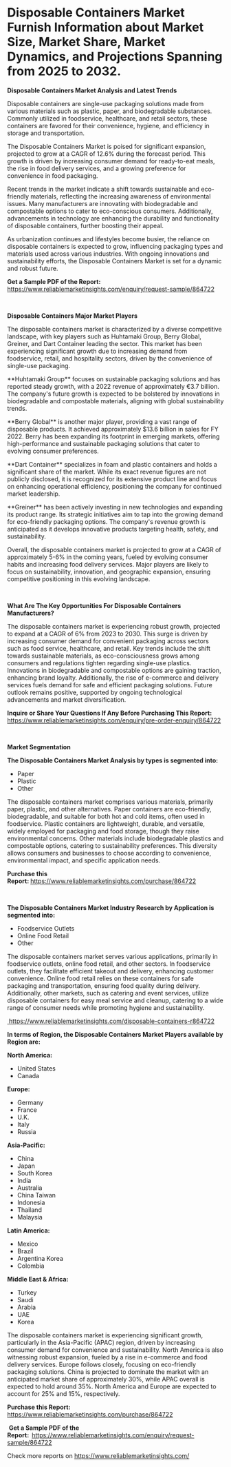 <p><h1>Disposable Containers Market Furnish Information about Market Size, Market Share, Market Dynamics, and Projections Spanning from 2025 to 2032.</h1></p><p><strong>Disposable Containers Market Analysis and Latest Trends</strong></p>
<p><p>Disposable containers are single-use packaging solutions made from various materials such as plastic, paper, and biodegradable substances. Commonly utilized in foodservice, healthcare, and retail sectors, these containers are favored for their convenience, hygiene, and efficiency in storage and transportation. </p><p>The Disposable Containers Market is poised for significant expansion, projected to grow at a CAGR of 12.6% during the forecast period. This growth is driven by increasing consumer demand for ready-to-eat meals, the rise in food delivery services, and a growing preference for convenience in food packaging. </p><p>Recent trends in the market indicate a shift towards sustainable and eco-friendly materials, reflecting the increasing awareness of environmental issues. Many manufacturers are innovating with biodegradable and compostable options to cater to eco-conscious consumers. Additionally, advancements in technology are enhancing the durability and functionality of disposable containers, further boosting their appeal. </p><p>As urbanization continues and lifestyles become busier, the reliance on disposable containers is expected to grow, influencing packaging types and materials used across various industries. With ongoing innovations and sustainability efforts, the Disposable Containers Market is set for a dynamic and robust future.</p></p>
<p><strong>Get a Sample PDF of the Report:&nbsp;</strong> <a href="https://www.reliablemarketinsights.com/enquiry/request-sample/864722?utm_campaign=2013&utm_medium=2&utm_source=Github&utm_content=ia&utm_term=07022025&utm_id=disposable-containers">https://www.reliablemarketinsights.com/enquiry/request-sample/864722</a></p>
<p>&nbsp;</p>
<p><strong>Disposable Containers Major Market Players</strong></p>
<p><p>The disposable containers market is characterized by a diverse competitive landscape, with key players such as Huhtamaki Group, Berry Global, Greiner, and Dart Container leading the sector. This market has been experiencing significant growth due to increasing demand from foodservice, retail, and hospitality sectors, driven by the convenience of single-use packaging.</p><p>**Huhtamaki Group** focuses on sustainable packaging solutions and has reported steady growth, with a 2022 revenue of approximately €3.7 billion. The company's future growth is expected to be bolstered by innovations in biodegradable and compostable materials, aligning with global sustainability trends.</p><p>**Berry Global** is another major player, providing a vast range of disposable products. It achieved approximately $13.6 billion in sales for FY 2022. Berry has been expanding its footprint in emerging markets, offering high-performance and sustainable packaging solutions that cater to evolving consumer preferences.</p><p>**Dart Container** specializes in foam and plastic containers and holds a significant share of the market. While its exact revenue figures are not publicly disclosed, it is recognized for its extensive product line and focus on enhancing operational efficiency, positioning the company for continued market leadership.</p><p>**Greiner** has been actively investing in new technologies and expanding its product range. Its strategic initiatives aim to tap into the growing demand for eco-friendly packaging options. The company's revenue growth is anticipated as it develops innovative products targeting health, safety, and sustainability.</p><p>Overall, the disposable containers market is projected to grow at a CAGR of approximately 5-6% in the coming years, fueled by evolving consumer habits and increasing food delivery services. Major players are likely to focus on sustainability, innovation, and geographic expansion, ensuring competitive positioning in this evolving landscape.</p></p>
<p>&nbsp;</p>
<p><strong>What Are The Key Opportunities For Disposable Containers Manufacturers?</strong></p>
<p><p>The disposable containers market is experiencing robust growth, projected to expand at a CAGR of 6% from 2023 to 2030. This surge is driven by increasing consumer demand for convenient packaging across sectors such as food service, healthcare, and retail. Key trends include the shift towards sustainable materials, as eco-consciousness grows among consumers and regulations tighten regarding single-use plastics. Innovations in biodegradable and compostable options are gaining traction, enhancing brand loyalty. Additionally, the rise of e-commerce and delivery services fuels demand for safe and efficient packaging solutions. Future outlook remains positive, supported by ongoing technological advancements and market diversification.</p></p>
<p><strong>Inquire or Share Your Questions If Any Before Purchasing This Report:</strong> <a href="https://www.reliablemarketinsights.com/enquiry/pre-order-enquiry/864722?utm_campaign=2013&utm_medium=2&utm_source=Github&utm_content=ia&utm_term=07022025&utm_id=disposable-containers">https://www.reliablemarketinsights.com/enquiry/pre-order-enquiry/864722</a></p>
<p>&nbsp;</p>
<p><strong>Market Segmentation</strong></p>
<p><strong>The Disposable Containers Market Analysis by types is segmented into:</strong></p>
<p><ul><li>Paper</li><li>Plastic</li><li>Other</li></ul></p>
<p><p>The disposable containers market comprises various materials, primarily paper, plastic, and other alternatives. Paper containers are eco-friendly, biodegradable, and suitable for both hot and cold items, often used in foodservice. Plastic containers are lightweight, durable, and versatile, widely employed for packaging and food storage, though they raise environmental concerns. Other materials include biodegradable plastics and compostable options, catering to sustainability preferences. This diversity allows consumers and businesses to choose according to convenience, environmental impact, and specific application needs.</p></p>
<p><strong>Purchase this Report:&nbsp;</strong><a href="https://www.reliablemarketinsights.com/purchase/864722?utm_campaign=2013&utm_medium=2&utm_source=Github&utm_content=ia&utm_term=07022025&utm_id=disposable-containers">https://www.reliablemarketinsights.com/purchase/864722</a></p>
<p>&nbsp;</p>
<p><strong>The Disposable Containers Market Industry Research by Application is segmented into:</strong></p>
<p><ul><li>Foodservice Outlets</li><li>Online Food Retail</li><li>Other</li></ul></p>
<p><p>The disposable containers market serves various applications, primarily in foodservice outlets, online food retail, and other sectors. In foodservice outlets, they facilitate efficient takeout and delivery, enhancing customer convenience. Online food retail relies on these containers for safe packaging and transportation, ensuring food quality during delivery. Additionally, other markets, such as catering and event services, utilize disposable containers for easy meal service and cleanup, catering to a wide range of consumer needs while promoting hygiene and sustainability.</p></p>
<p><a href="https://www.reliablemarketinsights.com/disposable-containers-r864722?utm_campaign=2013&utm_medium=2&utm_source=Github&utm_content=ia&utm_term=07022025&utm_id=disposable-containers">&nbsp;https://www.reliablemarketinsights.com/disposable-containers-r864722</a></p>
<p><strong>In terms of Region, the Disposable Containers Market Players available by Region are:</strong></p>
<p>
    <p> <strong> North America: </strong>
        <ul>
            <li>United States</li>
            <li>Canada</li>
        </ul>
        </p> 
    <p> <strong> Europe: </strong>
        <ul>
            <li>Germany</li>
            <li>France</li>
            <li>U.K.</li>
            <li>Italy</li>
            <li>Russia</li>
        </ul>
        </p> 
    <p> <strong> Asia-Pacific: </strong>
        <ul>
            <li>China</li>
            <li>Japan</li>
            <li>South Korea</li>
            <li>India</li>
            <li>Australia</li>
            <li>China Taiwan</li>
            <li>Indonesia</li>
            <li>Thailand</li>
            <li>Malaysia</li>
        </ul>
        </p> 
    <p> <strong> Latin America: </strong>
        <ul>
            <li>Mexico</li>
            <li>Brazil</li>
            <li>Argentina Korea</li>
            <li>Colombia</li>
        </ul>
        </p> 
    <p> <strong> Middle East & Africa: </strong>
        <ul>
            <li>Turkey</li>
            <li>Saudi</li>
            <li>Arabia</li>
            <li>UAE</li>
            <li>Korea</li>
        </ul>
    </p>
    </p>
<p><p>The disposable containers market is experiencing significant growth, particularly in the Asia-Pacific (APAC) region, driven by increasing consumer demand for convenience and sustainability. North America is also witnessing robust expansion, fueled by a rise in e-commerce and food delivery services. Europe follows closely, focusing on eco-friendly packaging solutions. China is projected to dominate the market with an anticipated market share of approximately 30%, while APAC overall is expected to hold around 35%. North America and Europe are expected to account for 25% and 15%, respectively.</p></p>
<p><strong>Purchase this Report: </strong><a href="https://www.reliablemarketinsights.com/purchase/864722?utm_campaign=2013&utm_medium=2&utm_source=Github&utm_content=ia&utm_term=07022025&utm_id=disposable-containers">https://www.reliablemarketinsights.com/purchase/864722</a></p>
<p>&nbsp;<strong>Get a Sample PDF of the Report:&nbsp;&nbsp;</strong><a href="https://www.reliablemarketinsights.com/enquiry/request-sample/864722?utm_campaign=2013&utm_medium=2&utm_source=Github&utm_content=ia&utm_term=07022025&utm_id=disposable-containers">https://www.reliablemarketinsights.com/enquiry/request-sample/864722</a></p>
<p><strong></strong></p>
<p>Check more reports on <a href="https://www.reliablemarketinsights.com/?utm_campaign=2013&utm_medium=2&utm_source=Github&utm_content=ia&utm_term=07022025&utm_id=disposable-containers">https://www.reliablemarketinsights.com/</a></p>